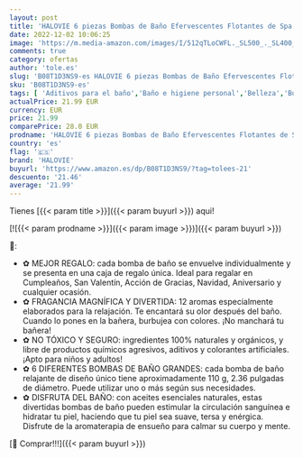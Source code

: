 ```yaml
---
layout: post
title: 'HALOVIE 6 piezas Bombas de Baño Efervescentes Flotantes de Spa Baño de Burbujas Sales de Baño Aceites Esenciales Naturales Productos de Baño Imprescindibles Relajante de Cuerpo Set de Regalo'
date: 2022-12-02 10:06:25
image: 'https://m.media-amazon.com/images/I/512qTLoCWFL._SL500_._SL400_.jpg'
comments: true
category: ofertas
author: 'tole.es'
slug: 'B08T1D3NS9-es HALOVIE 6 piezas Bombas de Baño Efervescentes Flotantes de...'
sku: 'B08T1D3NS9-es'
tags: [ 'Aditivos para el baño','Baño e higiene personal','Belleza','Bombas de baño','de','halovie','regalo','set','🇪🇸', ]
actualPrice: 21.99 EUR
currency: EUR
price: 21.99
comparePrice: 28.0 EUR
prodname: 'HALOVIE 6 piezas Bombas de Baño Efervescentes Flotantes de Spa Baño de Burbujas Sales de Baño Aceites Esenciales Naturales Productos de Baño Imprescindibles Relajante de Cuerpo Set de Regalo'
country: 'es'
flag: '🇪🇸'
brand: 'HALOVIE'
buyurl: 'https://www.amazon.es/dp/B08T1D3NS9/?tag=tolees-21'
descuento: '21.46'
average: '21.99'
---
```


Tienes [{{< param title >}}]({{< param buyurl >}}) aqui!

[![{{< param prodname >}}]({{< param image >}})]({{< param buyurl >}})

🔎:

- ✿ MEJOR REGALO: cada bomba de baño se envuelve individualmente y se presenta en una caja de regalo única. Ideal para regalar en Cumpleaños, San Valentín, Acción de Gracias, Navidad, Aniversario y cualquier ocasión.
- ✿ FRAGANCIA MAGNÍFICA Y DIVERTIDA: 12 aromas especialmente elaborados para la relajación. Te encantará su olor después del baño. Cuando lo pones en la bañera, burbujea con colores. ¡No manchará tu bañera!
- ✿ NO TÓXICO Y SEGURO: ingredientes 100% naturales y orgánicos, y libre de productos químicos agresivos, aditivos y colorantes artificiales. ¡Apto para niños y adultos!
- ✿ 6 DIFERENTES BOMBAS DE BAÑO GRANDES: cada bomba de baño relajante de diseño único tiene aproximadamente 110 g, 2.36 pulgadas de diámetro. Puede utilizar uno o más según sus necesidades.
- ✿ DISFRUTA DEL BAÑO: con aceites esenciales naturales, estas divertidas bombas de baño pueden estimular la circulación sanguínea e hidratar tu piel, haciendo que tu piel sea suave, tersa y enérgica. Disfrute de la aromaterapia de ensueño para calmar su cuerpo y mente.

[🛒 Comprar!!!]({{< param buyurl >}})
